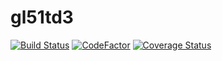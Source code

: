 # gl51td3
[![Build Status](https://travis-ci.org/shuxuzhipeng/gl51td3.svg?branch=master)](https://travis-ci.org/shuxuzhipeng/gl51td3)
[![CodeFactor](https://www.codefactor.io/repository/github/shuxuzhipeng/gl51td3/badge/master)](https://www.codefactor.io/repository/github/shuxuzhipeng/gl51td3/overview/master)
[![Coverage Status](https://coveralls.io/repos/github/shuxuzhipeng/gl51td3/badge.svg?branch=master)](https://coveralls.io/github/shuxuzhipeng/gl51td3?branch=master)
